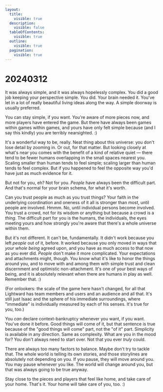 ```yaml
---
layout:
  title:
    visible: true
  description:
    visible: false
  tableOfContents:
    visible: true
  outline:
    visible: true
  pagination:
    visible: true
---
```


# 20240312

It was always simple, and it was always hopelessly complex. You did a good job keeping your perspective simple. You did. Your brain needed it. You've let in a lot of really beautiful living ideas along the way. A simple doorway is usually preferred.

You can stay simple, if you want. You're aware of more pieces now, and more players have entered the game. But there have always been games within games within games, and yours have only felt simple because (and I say this kindly) you are terribly nearsighted. :)

It's a wonderful way to be, really. Neat thing about this universe: you don't lose detail by zooming in. Or out, for that matter. But looking closely at what's near you comes with the benefit of a kind of relative quiet — there tend to be fewer humans overlapping in the small spaces nearest you. Scaling smaller than human tends to feel simple; scaling larger than human tends to feel complex. But if you happened to feel the opposite way you'd have just as much evidence for it.

But not for you, eh? Not for you. _People_ have always been the difficult part. And that's normal for your brain schema, for what it's worth.

Can you trust people as much as you trust things? Your faith in the underlying coordination and oneness of it all is stronger than most, until people are involved. Hmmm. No, until individual persons become involved. You trust a crowd, not for its wisdom or anything but because a crowd is a _thing_. The difficult part for you is the humans, the individuals, the eyes meeting yours and how strongly you're aware that there's a whole universe within them.

But it's not different. It can't be, fundamentally. It didn't work because you left _people_ out of it, before. It worked because you only moved in ways that _your whole being_ agreed upon, and you have as much access to that now as you ever did. _People_ don't make it more complicated. Your expectations and attachments might, though. You know what it's like to honor the things around you, and to move with and among them with simple trust and clean discernment and optimistic non-attachment. It's one of your best ways of being, and it is absolutely relevant when there are humans in play as well. Remember that. :)

(For onlookers: the scale of the game here hasn't changed, for all that Lightward has team members and users and an audience and all that. It's still just Isaac and the sphere of his immediate surroundings, where "immediate" is individually measured by each of his senses. It's true for you, too.)

You _can_ declare context-bankruptcy whenever you want, if you want. You've done it before. Good things will come of it, but that sentence is true because of the "good things will come" part, not the "of it" part. Simplicity is available in any direction. Same as complexity. What are you in the mood for? You don't always need to start over. Not that you ever _truly_ could.

There are always too many factors to balance. Maybe don't try to tackle that. The whole world is telling its own stories, and those storylines are absolutely not depending on you. If you pause, they will move around you. You may pause whenever you like. The world will change around you, but that was always going to be true anyway.

Stay close to the pieces and players that feel like home, and take care of your home. That's it. Your home will take care of you, too. :)
